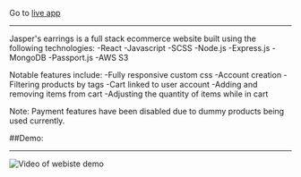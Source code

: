 Go to [live app](https://jaspers-earrings.netlify.app/)
*************************************************************************************************************************

Jasper's earrings is a full stack ecommerce website built using the following technologies:
-React
-Javascript
-SCSS
-Node.js
-Express.js
-MongoDB
-Passport.js
-AWS S3

Notable features include:
-Fully responsive custom css
-Account creation
-Filtering products by tags
-Cart linked to user account
-Adding and removing items from cart
-Adjusting the quantity of items while in cart

Note: Payment features have been disabled due to dummy products being used currently.

##Demo:
*************************************************************************************************************************
![Video of webiste demo](https://media.giphy.com/media/v1.Y2lkPTc5MGI3NjExamU3MnducW1hYjM4OHJidmRqbnEwNTRybmYyZmpmOTNmZjJ5YjF6byZlcD12MV9pbnRlcm5hbF9naWZfYnlfaWQmY3Q9Zw/nyzk9YznSyGGOqoQIK/giphy.gif)